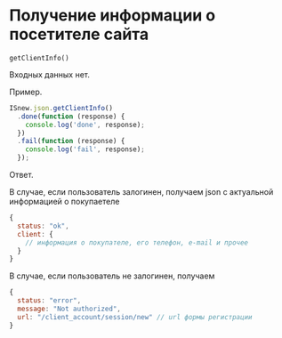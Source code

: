 # Получение информации о посетителе сайта

`getClientInfo()`

Входных данных нет.

Пример.
````javascript
ISnew.json.getClientInfo()
  .done(function (response) {
    console.log('done', response);
  })
  .fail(function (response) {
    console.log('fail', response);
  });
````

Ответ.

В случае, если пользователь залогинен, получаем json с актуальной информацией о покупаетеле
````javascript
{
  status: "ok",
  client: {
    // информация о покупателе, его телефон, e-mail и прочее
  }
}
````

В случае, если пользователь не залогинен, получаем
````javascript
{
  status: "error",
  message: "Not authorized",
  url: "/client_account/session/new" // url формы регистрации
}
````